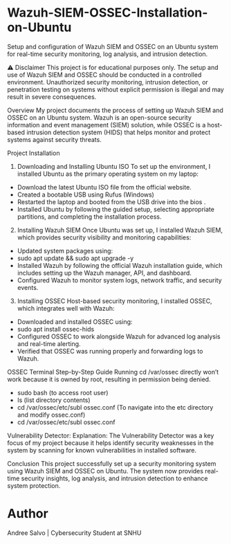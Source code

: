 # Wazuh-SIEM-OSSEC-Installation-on-Ubuntu
Setup and configuration of Wazuh SIEM and OSSEC on an Ubuntu system for real-time security monitoring, log analysis, and intrusion detection.

⚠️ Disclaimer
This project is for educational purposes only. The setup and use of Wazuh SIEM and OSSEC should be conducted in a controlled environment. Unauthorized security monitoring, intrusion detection, or penetration testing on systems without explicit permission is illegal and may result in severe consequences.

Overview
My project documents the process of setting up Wazuh SIEM and OSSEC on an Ubuntu system. Wazuh is an open-source security information and event management (SIEM) solution, while OSSEC is a host-based intrusion detection system (HIDS) that helps monitor and protect systems against security threats.

Project Installation
1. Downloading and Installing Ubuntu ISO
To set up the environment, I installed Ubuntu as the primary operating system on my laptop:
- Download the latest Ubuntu ISO file from the official website.
- Created a bootable USB using Rufus (Windows)
- Restarted the laptop and booted from the USB drive into the bios .
- Installed Ubuntu by following the guided setup, selecting appropriate partitions, and completing the installation process.

2. Installing Wazuh SIEM
Once Ubuntu was set up, I installed Wazuh SIEM, which provides security visibility and monitoring capabilities:
- Updated system packages using:
- sudo apt update && sudo apt upgrade -y
- Installed Wazuh by following the official Wazuh installation guide, which includes setting up the Wazuh manager, API, and dashboard.
- Configured Wazuh to monitor system logs, network traffic, and security events.

3. Installing OSSEC
Host-based security monitoring, I installed OSSEC, which integrates well with Wazuh:
- Downloaded and installed OSSEC using:
- sudo apt install ossec-hids
- Configured OSSEC to work alongside Wazuh for advanced log analysis and real-time alerting.
- Verified that OSSEC was running properly and forwarding logs to Wazuh.

OSSEC Terminal Step-by-Step Guide
Running cd /var/ossec directly won’t work because it is owned by root, resulting in permission being denied.
- sudo bash (to access root user)
- ls (list directory contents)
- cd /var/ossec/etc/subl ossec.conf (To navigate into the etc directory and modify ossec.conf)
- cd /var/ossec/etc/subl ossec.conf

Vulnerability Detector:
Explanation: The Vulnerability Detector was a key focus of my project because it helps identify security weaknesses in the system by scanning for known vulnerabilities in installed software.

Conclusion
This project successfully set up a security monitoring system using Wazuh SIEM and OSSEC on Ubuntu. The system now provides real-time security insights, log analysis, and intrusion detection to enhance system protection.

# Author
Andree Salvo |
Cybersecurity Student at SNHU

